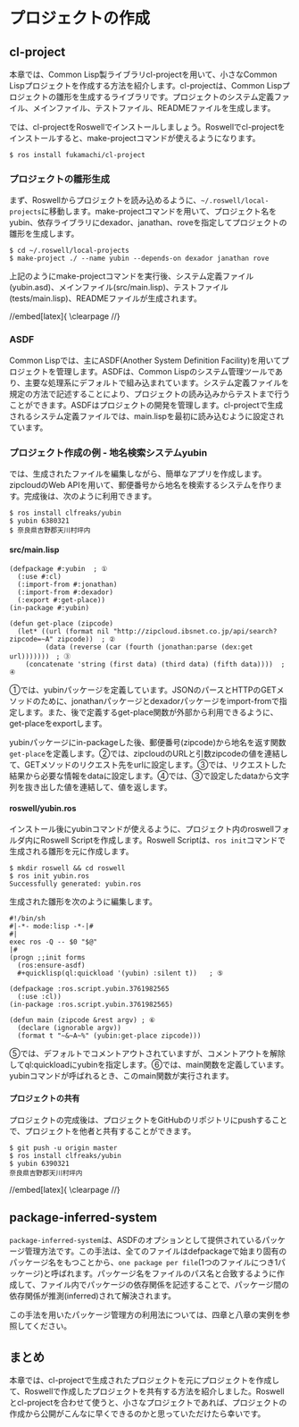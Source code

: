 # プロジェクトの作成

## cl-project

本章では、Common Lisp製ライブラリcl-projectを用いて、小さなCommon Lispプロジェクトを作成する方法を紹介します。cl-projectは、Common Lispプロジェクトの雛形を生成するライブラリです。プロジェクトのシステム定義ファイル、メインファイル、テストファイル、READMEファイルを生成します。

では、cl-projectをRoswellでインストールしましょう。Roswellでcl-projectをインストールすると、make-projectコマンドが使えるようになります。

```
$ ros install fukamachi/cl-project
```

### プロジェクトの雛形生成

まず、Roswellからプロジェクトを読み込めるように、`~/.roswell/local-projects`に移動します。make-projectコマンドを用いて、プロジェクト名をyubin、依存ライブラリにdexador、janathan、roveを指定してプロジェクトの雛形を生成します。

```
$ cd ~/.roswell/local-projects
$ make-project ./ --name yubin --depends-on dexador janathan rove
```


上記のようにmake-projectコマンドを実行後、システム定義ファイル(yubin.asd)、メインファイル(src/main.lisp)、テストファイル(tests/main.lisp)、READMEファイルが生成されます。

//embed[latex]{
\clearpage
//}

### ASDF

Common Lispでは、主にASDF(Another System Definition Facility)を用いてプロジェクトを管理します。ASDFは、Common Lispのシステム管理ツールであり、主要な処理系にデフォルトで組み込まれています。システム定義ファイルを規定の方法で記述することにより、プロジェクトの読み込みからテストまで行うことができます。ASDFはプロジェクトの開発を管理します。cl-projectで生成されるシステム定義ファイルでは、main.lispを最初に読み込むように設定されています。

### プロジェクト作成の例 - 地名検索システムyubin

では、生成されたファイルを編集しながら、簡単なアプリを作成します。zipcloudのWeb APIを用いて、郵便番号から地名を検索するシステムを作ります。完成後は、次のように利用できます。

```
$ ros install clfreaks/yubin
$ yubin 6380321
$ 奈良県吉野郡天川村坪内
```

#### src/main.lisp

```
(defpackage #:yubin  ; ①
  (:use #:cl)
  (:import-from #:jonathan)
  (:import-from #:dexador)
  (:export #:get-place)) 
(in-package #:yubin)

(defun get-place (zipcode)
  (let* ((url (format nil "http://zipcloud.ibsnet.co.jp/api/search?zipcode=~A" zipcode))  ; ②
         (data (reverse (car (fourth (jonathan:parse (dex:get url)))))))　; ③
    (concatenate 'string (first data) (third data) (fifth data))))  ; ④
```

①では、yubinパッケージを定義しています。JSONのパースとHTTPのGETメソッドのために、jonathanパッケージとdexadorパッケージをimport-fromで指定します。また、後で定義するget-place関数が外部から利用できるように、get-placeをexportします。

yubinパッケージにin-packageした後、郵便番号(zipcode)から地名を返す関数`get-place`を定義します。②では、zipcloudのURLと引数zipcodeの値を連結して、GETメソッドのリクエスト先をurlに設定します。③では、リクエストした結果から必要な情報をdataに設定します。④では、③で設定したdataから文字列を抜き出した値を連結して、値を返します。

#### roswell/yubin.ros

インストール後にyubinコマンドが使えるように、プロジェクト内のroswellフォルダ内にRoswell Scriptを作成します。Roswell Scriptは、`ros init`コマンドで生成される雛形を元に作成します。

```
$ mkdir roswell && cd roswell
$ ros init yubin.ros
Successfully generated: yubin.ros
```
生成された雛形を次のように編集します。

```
#!/bin/sh
#|-*- mode:lisp -*-|#
#|
exec ros -Q -- $0 "$@"
|#
(progn ;;init forms
  (ros:ensure-asdf)
  #+quicklisp(ql:quickload '(yubin) :silent t))   ; ⑤

(defpackage :ros.script.yubin.3761982565
  (:use :cl))
(in-package :ros.script.yubin.3761982565)

(defun main (zipcode &rest argv) ; ⑥
  (declare (ignorable argv))
  (format t "~&~A~%" (yubin:get-place zipcode)))
```

⑤では、デフォルトでコメントアウトされていますが、コメントアウトを解除してql:quickloadにyubinを指定します。⑥では、main関数を定義しています。yubinコマンドが呼ばれるとき、このmain関数が実行されます。

#### プロジェクトの共有

プロジェクトの完成後は、プロジェクトをGitHubのリポジトリにpushすることで、プロジェクトを他者と共有することができます。

```
$ git push -u origin master
$ ros install clfreaks/yubin
$ yubin 6390321
奈良県吉野郡天川村坪内
```

//embed[latex]{
\clearpage
//}

## package-inferred-system

`package-inferred-system`は、ASDFのオプションとして提供されているパッケージ管理方法です。この手法は、全てのファイルはdefpackageで始まり固有のパッケージ名をもつことから、`one package per file`(1つのファイルにつき1パッケージ)と呼ばれます。パッケージ名をファイルのパス名と合致するように作成して、ファイル内でパッケージの依存関係を記述することで、パッケージ間の依存関係が推測(inferred)されて解決されます。

この手法を用いたパッケージ管理方の利用法については、四章と八章の実例を参照してください。

## まとめ

本章では、cl-projectで生成されたプロジェクトを元にプロジェクトを作成して、Roswellで作成したプロジェクトを共有する方法を紹介しました。Roswellとcl-projectを合わせて使うと、小さなプロジェクトであれば、プロジェクトの作成から公開がこんなに早くできるのかと思っていただけたら幸いです。
